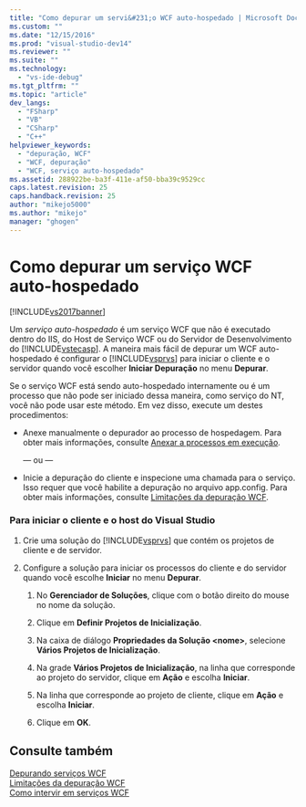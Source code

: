 ```yaml
---
title: "Como depurar um servi&#231;o WCF auto-hospedado | Microsoft Docs"
ms.custom: ""
ms.date: "12/15/2016"
ms.prod: "visual-studio-dev14"
ms.reviewer: ""
ms.suite: ""
ms.technology: 
  - "vs-ide-debug"
ms.tgt_pltfrm: ""
ms.topic: "article"
dev_langs: 
  - "FSharp"
  - "VB"
  - "CSharp"
  - "C++"
helpviewer_keywords: 
  - "depuração, WCF"
  - "WCF, depuração"
  - "WCF, serviço auto-hospedado"
ms.assetid: 288922be-ba3f-411e-af50-bba39c9529cc
caps.latest.revision: 25
caps.handback.revision: 25
author: "mikejo5000"
ms.author: "mikejo"
manager: "ghogen"
---
```

# Como depurar um servi&#231;o WCF auto-hospedado
[!INCLUDE[vs2017banner](../code-quality/includes/vs2017banner.md)]

Um *serviço auto\-hospedado* é um serviço WCF que não é executado dentro do IIS, do Host de Serviço WCF ou do Servidor de Desenvolvimento do [!INCLUDE[vstecasp](../code-quality/includes/vstecasp_md.md)].  A maneira mais fácil de depurar um WCF auto\-hospedado é configurar o [!INCLUDE[vsprvs](../code-quality/includes/vsprvs_md.md)] para iniciar o cliente e o servidor quando você escolher **Iniciar Depuração** no menu **Depurar**.  
  
 Se o serviço WCF está sendo auto\-hospedado internamente ou é um processo que não pode ser iniciado dessa maneira, como serviço do NT, você não pode usar este método.  Em vez disso, execute um destes procedimentos:  
  
-   Anexe manualmente o depurador ao processo de hospedagem.  Para obter mais informações, consulte [Anexar a processos em execução](../debugger/attach-to-running-processes-with-the-visual-studio-debugger.md).  
  
     — ou —  
  
-   Inicie a depuração do cliente e inspecione uma chamada para o serviço.  Isso requer que você habilite a depuração no arquivo app.config.  Para obter mais informações, consulte [Limitações da depuração WCF](../debugger/limitations-on-wcf-debugging.md).  
  
### Para iniciar o cliente e o host do Visual Studio  
  
1.  Crie uma solução do [!INCLUDE[vsprvs](../code-quality/includes/vsprvs_md.md)] que contém os projetos de cliente e de servidor.  
  
2.  Configure a solução para iniciar os processos do cliente e do servidor quando você escolhe **Iniciar** no menu **Depurar**.  
  
    1.  No **Gerenciador de Soluções**, clique com o botão direito do mouse no nome da solução.  
  
    2.  Clique em **Definir Projetos de Inicialização**.  
  
    3.  Na caixa de diálogo **Propriedades da Solução \<nome\>**, selecione **Vários Projetos de Inicialização**.  
  
    4.  Na grade **Vários Projetos de Inicialização**, na linha que corresponde ao projeto do servidor, clique em **Ação** e escolha **Iniciar**.  
  
    5.  Na linha que corresponde ao projeto de cliente, clique em **Ação** e escolha **Iniciar**.  
  
    6.  Clique em **OK**.  
  
## Consulte também  
 [Depurando serviços WCF](../debugger/debugging-wcf-services.md)   
 [Limitações da depuração WCF](../debugger/limitations-on-wcf-debugging.md)   
 [Como intervir em serviços WCF](../debugger/how-to-step-into-wcf-services.md)
